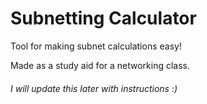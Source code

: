 # Subnetting Calculator

Tool for making subnet calculations easy!

Made as a study aid for a networking class. 

###### I will update this later with instructions :)
